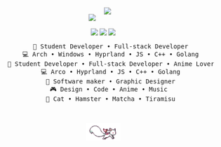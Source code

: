 <div align="center">

<img src="https://readme-typing-svg.demolab.com?font=Inconsolata&weight=500&size=50&duration=4000&pause=300&color=A7A459&center=true&vCenter=true&multiline=true&repeat=false&random=false&width=1300&height=140&lines=Hewwo+hii!!;I%20am%20zethsu%2C%20a%20self-taught%20student%20developer.+%E2%9C%A9" width="70%" />
<img style="margin: 15px;" width="40%" align="bottom" src="https://lanyard-profile-readme.vercel.app/api/1226223193292017745?theme=dark&bg=150c1c&animated=true&hideDiscrim=true&borderRadius=10px&idleMessage=Pretending%20to%20be%20a%20human%20until%20someone%20offers%20tuna..." />

[![](https://img.shields.io/badge/discord-0a66c2)](https://discord.com/users/1226223193292017745)
[![](https://img.shields.io/badge/website-6364ff)](https://zethsu.foo.ng)
[![](https://img.shields.io/badge/reddit-cf3d11)](https://www.reddit.com/user/zthsu/)

<pre>
    💼 Student Developer • Full-stack Developer
    💻 Arch • Windows • Hyprland • JS • C++ • Golang
    💼 Student Developer • Full-stack Developer • Anime Lover
    💻 Arco • Hyprland • JS • C++ • Golang
    📖 Software maker • Graphic Designer
    🎮 Design • Code • Anime • Music 
    🐾 Cat • Hamster • Matcha • Tiramisu
</pre>
<br><br>
<img src="kyubey.gif" height="40" />
</div>
